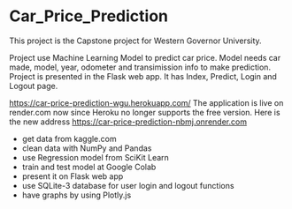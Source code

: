 # Car_Price_Prediction

This project is the Capstone project for Western Governor University.

Project use Machine Learning Model to predict car price.
Model needs car made, model, year, odometer and transimission info to make prediction.
Project is presented in the Flask web app. It has Index, Predict, Login and Logout page.

https://car-price-prediction-wgu.herokuapp.com/
The application is live on render.com now since Heroku no longer supports the free version. 
Here is the new address https://car-price-prediction-nbmj.onrender.com

- get data from kaggle.com
- clean data with NumPy and Pandas
- use Regression model from SciKit Learn
- train and test model at Google Colab
- present it on Flask web app
- use SQLite-3 database for user login and logout functions
- have graphs by using Plotly.js
